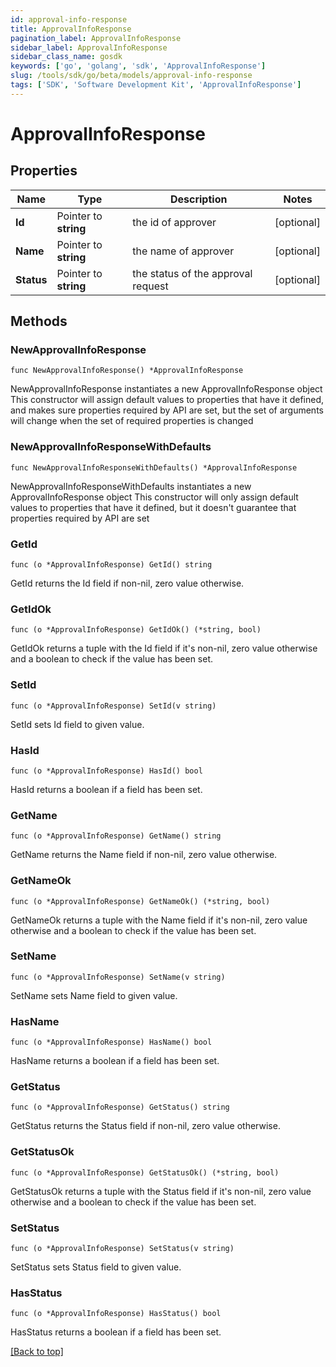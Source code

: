 ```yaml
---
id: approval-info-response
title: ApprovalInfoResponse
pagination_label: ApprovalInfoResponse
sidebar_label: ApprovalInfoResponse
sidebar_class_name: gosdk
keywords: ['go', 'golang', 'sdk', 'ApprovalInfoResponse'] 
slug: /tools/sdk/go/beta/models/approval-info-response
tags: ['SDK', 'Software Development Kit', 'ApprovalInfoResponse']
---
```


# ApprovalInfoResponse

## Properties

Name | Type | Description | Notes
------------ | ------------- | ------------- | -------------
**Id** | Pointer to **string** | the id of approver | [optional] 
**Name** | Pointer to **string** | the name of approver | [optional] 
**Status** | Pointer to **string** | the status of the approval request | [optional] 

## Methods

### NewApprovalInfoResponse

`func NewApprovalInfoResponse() *ApprovalInfoResponse`

NewApprovalInfoResponse instantiates a new ApprovalInfoResponse object
This constructor will assign default values to properties that have it defined,
and makes sure properties required by API are set, but the set of arguments
will change when the set of required properties is changed

### NewApprovalInfoResponseWithDefaults

`func NewApprovalInfoResponseWithDefaults() *ApprovalInfoResponse`

NewApprovalInfoResponseWithDefaults instantiates a new ApprovalInfoResponse object
This constructor will only assign default values to properties that have it defined,
but it doesn't guarantee that properties required by API are set

### GetId

`func (o *ApprovalInfoResponse) GetId() string`

GetId returns the Id field if non-nil, zero value otherwise.

### GetIdOk

`func (o *ApprovalInfoResponse) GetIdOk() (*string, bool)`

GetIdOk returns a tuple with the Id field if it's non-nil, zero value otherwise
and a boolean to check if the value has been set.

### SetId

`func (o *ApprovalInfoResponse) SetId(v string)`

SetId sets Id field to given value.

### HasId

`func (o *ApprovalInfoResponse) HasId() bool`

HasId returns a boolean if a field has been set.

### GetName

`func (o *ApprovalInfoResponse) GetName() string`

GetName returns the Name field if non-nil, zero value otherwise.

### GetNameOk

`func (o *ApprovalInfoResponse) GetNameOk() (*string, bool)`

GetNameOk returns a tuple with the Name field if it's non-nil, zero value otherwise
and a boolean to check if the value has been set.

### SetName

`func (o *ApprovalInfoResponse) SetName(v string)`

SetName sets Name field to given value.

### HasName

`func (o *ApprovalInfoResponse) HasName() bool`

HasName returns a boolean if a field has been set.

### GetStatus

`func (o *ApprovalInfoResponse) GetStatus() string`

GetStatus returns the Status field if non-nil, zero value otherwise.

### GetStatusOk

`func (o *ApprovalInfoResponse) GetStatusOk() (*string, bool)`

GetStatusOk returns a tuple with the Status field if it's non-nil, zero value otherwise
and a boolean to check if the value has been set.

### SetStatus

`func (o *ApprovalInfoResponse) SetStatus(v string)`

SetStatus sets Status field to given value.

### HasStatus

`func (o *ApprovalInfoResponse) HasStatus() bool`

HasStatus returns a boolean if a field has been set.


[[Back to top]](#) 


